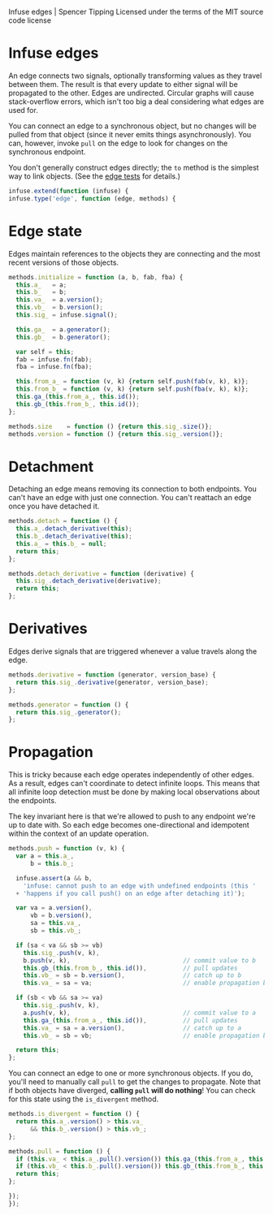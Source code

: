 Infuse edges | Spencer Tipping
Licensed under the terms of the MIT source code license

# Infuse edges

An edge connects two signals, optionally transforming values as they travel
between them. The result is that every update to either signal will be
propagated to the other. Edges are undirected. Circular graphs will cause
stack-overflow errors, which isn't too big a deal considering what edges are
used for.

You can connect an edge to a synchronous object, but no changes will be pulled
from that object (since it never emits things asynchronously). You can,
however, invoke `pull` on the edge to look for changes on the synchronous
endpoint.

You don't generally construct edges directly; the `to` method is the simplest
way to link objects. (See the [edge tests](edge.md) for details.)

```js
infuse.extend(function (infuse) {
infuse.type('edge', function (edge, methods) {
```

# Edge state

Edges maintain references to the objects they are connecting and the most
recent versions of those objects.

```js
methods.initialize = function (a, b, fab, fba) {
  this.a_   = a;
  this.b_   = b;
  this.va_  = a.version();
  this.vb_  = b.version();
  this.sig_ = infuse.signal();
```

```js
  this.ga_  = a.generator();
  this.gb_  = b.generator();
```

```js
  var self = this;
  fab = infuse.fn(fab);
  fba = infuse.fn(fba);
```

```js
  this.from_a_ = function (v, k) {return self.push(fab(v, k), k)};
  this.from_b_ = function (v, k) {return self.push(fba(v, k), k)};
  this.ga_(this.from_a_, this.id());
  this.gb_(this.from_b_, this.id());
};
```

```js
methods.size    = function () {return this.sig_.size()};
methods.version = function () {return this.sig_.version()};
```

# Detachment

Detaching an edge means removing its connection to both endpoints. You can't
have an edge with just one connection. You can't reattach an edge once you have
detached it.

```js
methods.detach = function () {
  this.a_.detach_derivative(this);
  this.b_.detach_derivative(this);
  this.a_ = this.b_ = null;
  return this;
};
```

```js
methods.detach_derivative = function (derivative) {
  this.sig_.detach_derivative(derivative);
  return this;
};
```

# Derivatives

Edges derive signals that are triggered whenever a value travels along the
edge.

```js
methods.derivative = function (generator, version_base) {
  return this.sig_.derivative(generator, version_base);
};
```

```js
methods.generator = function () {
  return this.sig_.generator();
};
```

# Propagation

This is tricky because each edge operates independently of other edges. As a
result, edges can't coordinate to detect infinite loops. This means that all
infinite loop detection must be done by making local observations about the
endpoints.

The key invariant here is that we're allowed to push to any endpoint we're up
to date with. So each edge becomes one-directional and idempotent within the
context of an update operation.

```js
methods.push = function (v, k) {
  var a = this.a_,
      b = this.b_;
```

```js
  infuse.assert(a && b,
    'infuse: cannot push to an edge with undefined endpoints (this '
  + 'happens if you call push() on an edge after detaching it)');
```

```js
  var va = a.version(),
      vb = b.version(),
      sa = this.va_,
      sb = this.vb_;
```

```js
  if (sa < va && sb >= vb)
    this.sig_.push(v, k),
    b.push(v, k),                               // commit value to b
    this.gb_(this.from_b_, this.id()),          // pull updates
    this.vb_ = sb = b.version(),                // catch up to b
    this.va_ = sa = va;                         // enable propagation back to a
```

```js
  if (sb < vb && sa >= va)
    this.sig_.push(v, k),
    a.push(v, k),                               // commit value to a
    this.ga_(this.from_a_, this.id()),          // pull updates
    this.va_ = sa = a.version(),                // catch up to a
    this.vb_ = sb = vb;                         // enable propagation back to b
```

```js
  return this;
};
```

You can connect an edge to one or more synchronous objects. If you do, you'll
need to manually call `pull` to get the changes to propagate. Note that if both
objects have diverged, **calling `pull` will do nothing**! You can check for
this state using the `is_divergent` method.

```js
methods.is_divergent = function () {
  return this.a_.version() > this.va_
      && this.b_.version() > this.vb_;
};
```

```js
methods.pull = function () {
  if (this.va_ < this.a_.pull().version()) this.ga_(this.from_a_, this.id());
  if (this.vb_ < this.b_.pull().version()) this.gb_(this.from_b_, this.id());
  return this;
};
```

```js
});
});

```
